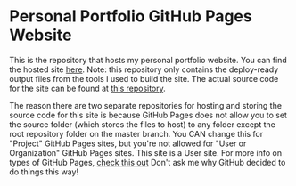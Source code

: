 # Personal Portfolio GitHub Pages Website

This is the repository that hosts my personal portfolio website. You can find the hosted site [here](https://trevrawr.github.io/). 
Note: this repository only contains the deploy-ready output files
from the tools I used to build the site. The actual source code for the site can be found at 
[this repository](https://github.com/TrevRawr/Personal-Portfolio-Website).

The reason there are two separate repositories for hosting and storing the source code for this site is because GitHub Pages does not allow
you to set the source folder (which stores the files to host) to any folder except the root repository folder on the master branch. You
CAN change this for "Project" GitHub Pages sites, but you're not allowed for "User or Organization" GitHub Pages sites. This site is a 
User site. For more info on types of GitHub Pages, [check this out](https://help.github.com/articles/user-organization-and-project-pages/)
Don't ask me why GitHub decided to do things this way! 
